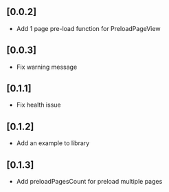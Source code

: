 ## [0.0.2]

* Add 1 page pre-load function for PreloadPageView

## [0.0.3]

* Fix warning message

## [0.1.1]

* Fix health issue

## [0.1.2]

* Add an example to library

## [0.1.3]

* Add preloadPagesCount for preload multiple pages
